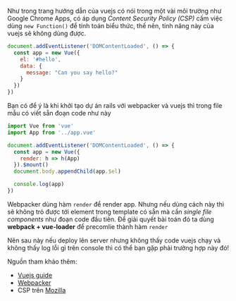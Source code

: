 Như trong trang hướng dẫn của vuejs có nói trong một vài môi trường như Google Chrome Apps, có áp dụng _Content Security Policy (CSP)_ cấm việc dùng `new Function()` để tính toán biểu thức, thế nên, tính năng này của vuejs sẽ không dùng được. 

```javascript
document.addEventListener('DOMContentLoaded', () => {
  const app = new Vue({
    el: '#hello',
    data: {
      message: "Can you say hello?"
    }
  })
})
```

Bạn có để ý là khi khởi tạo dự án rails với webpacker và vuejs thì trong file mẫu có viết sẵn đoạn code như này

```javascript
import Vue from 'vue'
import App from '../app.vue'

document.addEventListener('DOMContentLoaded', () => {
  const app = new Vue({
    render: h => h(App)
  }).$mount()
  document.body.appendChild(app.$el)

  console.log(app)
})
```

Webpacker dùng hàm `render` để render app. Nhưng nếu dùng cách này thì sẽ không trỏ được tới element trong template có sẵn mà cần _single file components_ như đoạn code đầu tiên. Để giải quyết bài toán đó ta dùng **webpack + vue-loader** để precomlie thành hàm `render`

Nên sau này nếu deploy lên server nhưng không thấy code vuejs chạy và không thấy log lỗi gì trên console thì có thể bạn gặp phải trường hợp này đó!

Nguồn tham khảo thêm:
- [Vuejs guide](https://vuejs.org/v2/guide/installation.html#CSP-environments)
- [Webpacker](https://github.com/rails/webpacker#vue)
- CSP trên [Mozilla](https://developer.mozilla.org/en-US/docs/Web/HTTP/CSP)

